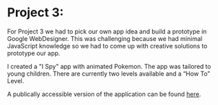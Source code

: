 # Project 3:

For Project 3 we had to pick our own app idea and build a prototype in Google WebDesigner. This was challenging because we had minimal JavaScript knowledge so we had to come up with creative solutions to prototype our app.

I created a "I Spy" app with animated Pokemon. The app was tailored to young children. There are currently two levels available and a “How To” Level.


A publically accessible version of the application can be found [here](http://studenthome.nku.edu/~owensk7/Min240/Project3/index.html).

